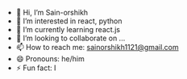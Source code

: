 - 👋 Hi, I’m Sain-orshikh
- 👀 I’m interested in react, python
- 🌱 I’m currently learning react.js
- 💞️ I’m looking to collaborate on ...
- 📫 How to reach me: sainorshikh1121@gmail.com
- 😄 Pronouns: he/him
- ⚡ Fun fact: I

<!---
Sain-orshikh/Sain-orshikh is a ✨ special ✨ repository because its `README.md` (this file) appears on your GitHub profile.
You can click the Preview link to take a look at your changes.
--->
